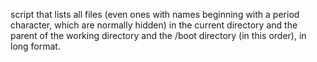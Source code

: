  script that lists all files (even ones with names beginning with a period character, which are normally hidden) in the current directory and the parent of the working directory and the /boot directory (in this order), in long format.
